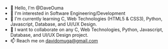 - 👋 Hello, I'm @DaveOuma
- 👀 I'm interested in Software Engineering/Development
- 🌱 I'm currently learning C, Web Technologies (HTML5 & CSS3), Python, Javascript, Database, and UI/UX Design.
- 💞️ I want to collaborate on any C, Web Technologies, Python, Javascript, Database, and UI/UX Design project.
- 📫 Reach me on davidomuga@gmail.com

<!---
DaveOuma/DaveOuma is a ✨ unique ✨ repository because its `README.md` (this file) appears on your GitHub profile.
You can click the Preview link to take a look at your changes.
--->
